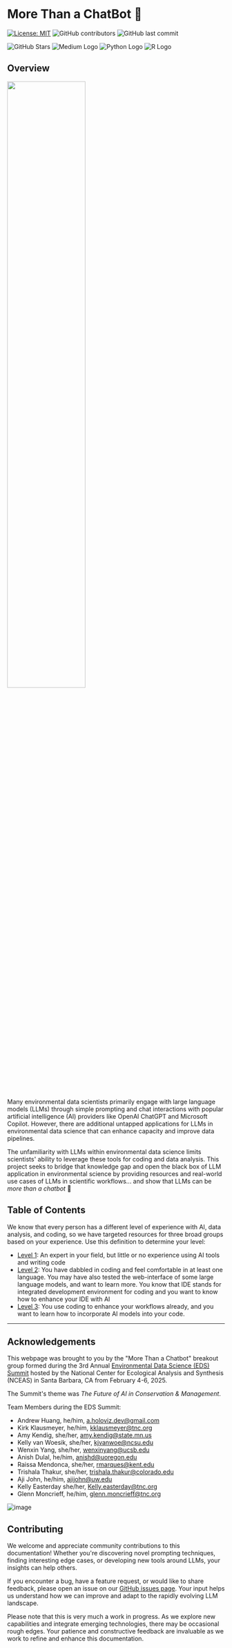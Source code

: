 # More Than a ChatBot 🤖

[![License: MIT](https://img.shields.io/badge/License-MIT-yellow.svg)](https://opensource.org/licenses/MIT) ![GitHub contributors](https://img.shields.io/github/contributors/ahuang11/MoreThanAChatBot) ![GitHub last commit](https://img.shields.io/github/last-commit/ahuang11/MoreThanAChatBot)

![GitHub Stars](https://img.shields.io/github/stars/ahuang11/MoreThanAChatBot?style=for-the-badge) ![Medium Logo](https://img.shields.io/badge/Medium-12100E?style=for-the-badge&logo=medium&logoColor=white) ![Python Logo](https://img.shields.io/badge/Python-14354C?style=for-the-badge&logo=python&logoColor=white) ![R Logo](https://img.shields.io/badge/R-276DC3?style=for-the-badge&logo=r&logoColor=white)

## Overview

<img align="center" src="https://github.com/user-attachments/assets/c6488cf8-7d6c-4cea-9ea1-653d1fa0700d" width="60%" height="60%">

Many environmental data scientists primarily engage with large language models (LLMs) through simple prompting and chat interactions with popular artificial intelligence (AI) providers like OpenAI ChatGPT and Microsoft Copilot. However, there are additional untapped applications for LLMs in environmental data science that can enhance capacity and improve data pipelines.

The unfamiliarity with LLMs within environmental data science limits scientists' ability to leverage these tools for coding and data analysis. This project seeks to bridge that knowledge gap and open the black box of LLM application in environmental science by providing resources and real-world use cases of LLMs in scientific workflows... and show that LLMs can be _more than a chatbot_ 🤖

## Table of Contents

We know that every person has a different level of experience with AI, data analysis, and coding, so we have targeted resources for three broad groups based on your experience.  Use this definition to determine your level:

- [Level 1](https://ahuang11.github.io/MoreThanAChatBot/level1/overview):  An expert in your field, but little or no experience using AI tools and writing code
- [Level 2](https://ahuang11.github.io/MoreThanAChatBot/level2/overview): You have dabbled in coding and feel comfortable in at least one language.  You may have also tested the web-interface of some large language models, and want to learn more. You know that IDE stands for integrated development environment for coding and you want to know how to enhance your IDE with AI
- [Level 3](https://ahuang11.github.io/MoreThanAChatBot/level3/overview):  You use coding to enhance your workflows already, and you want to learn how to incorporate AI models into your code.

---

## Acknowledgements

This webpage was brought to you by the "More Than a Chatbot" breakout group formed during the 3rd Annual [Environmental Data Science (EDS) Summit](https://eds-summit.github.io/) hosted by the National Center for Ecological Analysis and Synthesis (NCEAS) in Santa Barbara, CA from February 4-6, 2025.

The Summit's theme was _The Future of AI in Conservation & Management_.

Team Members during the EDS Summit:  

- Andrew Huang, he/him, <a.holoviz.dev@gmail.com>
- Kirk Klausmeyer, he/him, <kklausmeyer@tnc.org>
- Amy Kendig, she/her, <amy.kendig@state.mn.us>
- Kelly van Woesik, she/her, <kjvanwoe@ncsu.edu>
- Wenxin Yang, she/her, <wenxinyang@ucsb.edu>
- Anish Dulal, he/him, <anishd@uoregon.edu>
- Raissa Mendonca, she/her, <rmarques@kent.edu>
- Trishala Thakur, she/her, <trishala.thakur@colorado.edu>
- Aji John, he/him, <ajijohn@uw.edu>
- Kelly Easterday she/her, <Kelly.easterday@tnc.org>
- Glenn Moncrieff, he/him, <glenn.moncrieff@tnc.org>

![image](https://github.com/user-attachments/assets/6319cf1b-f471-4f34-84ab-6f4dc0862b35)

## Contributing

We welcome and appreciate community contributions to this documentation! Whether you're discovering novel prompting techniques, finding interesting edge cases, or developing new tools around LLMs, your insights can help others.

If you encounter a bug, have a feature request, or would like to share feedback, please open an issue on our [GitHub issues page](https://github.com/ahuang11/MoreThanAChatBot/issues). Your input helps us understand how we can improve and adapt to the rapidly evolving LLM landscape.

Please note that this is very much a work in progress. As we explore new capabilities and integrate emerging technologies, there may be occasional rough edges. Your patience and constructive feedback are invaluable as we work to refine and enhance this documentation.
